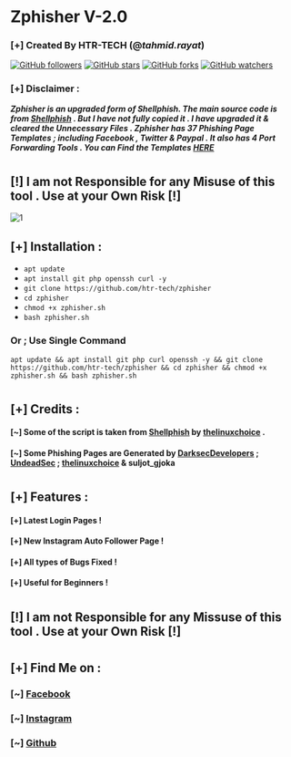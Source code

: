 # Zphisher V-2.0
### [+] Created By HTR-TECH (@***tahmid.rayat***)
[![GitHub followers](https://img.shields.io/github/followers/htr-tech?label=Followers&style=social)](https://github.com/htr-tech?tab=followers)
[![GitHub stars](https://img.shields.io/github/stars/htr-tech/zphisher?style=social)](https://github.com/htr-tech/zphisher/stargazers/)
[![GitHub forks](https://img.shields.io/github/forks/htr-tech/zphisher?label=Fork&style=social)](https://github.com/htr-tech/zphisher/network/members)
[![GitHub watchers](https://img.shields.io/github/watchers/htr-tech/zphisher?label=Watchers&style=social)](https://github.com/htr-tech/zphisher/watchers/)

### [+] Disclaimer :
***Zphisher is an upgraded form of Shellphish. The main source code is from [Shellphish](https://github.com/thelinuxchoice/shellphish) . But I have not fully copied it . I have upgraded it & cleared the Unnecessary Files . Zphisher has 37 Phishing Page Templates ; including Facebook , Twitter & Paypal . It also has 4 Port Forwarding Tools . You can Find the Templates [HERE](/websites/Pages.md)***
#
## **[!] I am not Responsible for any Misuse of this tool . Use at your Own Risk [!]**
<img src="https://i.ibb.co/zZ0DVt8/zphisher2.jpg" alt="1" border="0">

## [+] Installation :

* ```apt update```
* ```apt install git php openssh curl -y```
* ```git clone https://github.com/htr-tech/zphisher```
* ```cd zphisher```
* ```chmod +x zphisher.sh```
* ```bash zphisher.sh```

### Or ; Use Single Command
```
apt update && apt install git php curl openssh -y && git clone https://github.com/htr-tech/zphisher && cd zphisher && chmod +x zphisher.sh && bash zphisher.sh
```
#
## [+] Credits :
#### [~] Some of the script is taken from [**Shellphish**](https://github.com/thelinuxchoice/shellphish/) by [**thelinuxchoice**](https://github.com/thelinuxchoice/) .
#### [~] Some Phishing Pages are Generated by [DarksecDevelopers](https://github.com/DarksecDevelopers/) ; [UndeadSec](https://github.com/UndeadSec/) ; [thelinuxchoice](https://github.com/thelinuxchoice/) & suljot_gjoka
#
## [+] Features :
#### [+] Latest Login Pages !
#### [+] New Instagram Auto Follower Page !
#### [+] All types of Bugs Fixed !
#### [+] Useful for Beginners !
#
## **[!] I am not Responsible for any Missuse of this tool . Use at your Own Risk [!]**
#
## [+] Find Me on :
### [~] [Facebook](https://facebook.com/tahmid.rayat.official/)
### [~] [Instagram](https://instagram.com/tahmid.rayat/)
### [~] [Github](https://github.com/htr-tech/)
